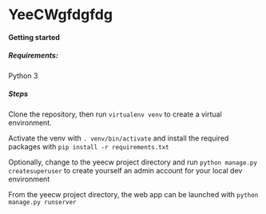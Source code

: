 # YeeCWgfdgfdg



#### Getting started

##### Requirements:

Python 3



##### Steps

Clone the repository, then run ```virtualenv venv``` to create a virtual environment.

Activate the venv with ```. venv/bin/activate``` and install the required packages with ```pip install -r requirements.txt``` 

Optionally, change to the yeecw project directory and run ```python manage.py createsuperuser``` to create yourself an admin account for your local dev environment

From the yeecw project directory, the web app can be launched with ```python manage.py runserver```

